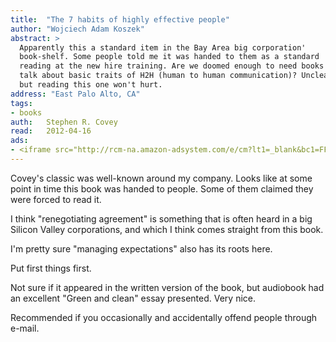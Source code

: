 ```yaml
---
title:	"The 7 habits of highly effective people"
author: "Wojciech Adam Koszek"
abstract: >
  Apparently this a standard item in the Bay Area big corporation'
  book-shelf. Some people told me it was handed to them as a standard
  reading at the new hire training. Are we doomed enough to need books that
  talk about basic traits of H2H (human to human communication)? Unclear,
  but reading this one won't hurt.
address: "East Palo Alto, CA"
tags:
- books
auth:	Stephen R. Covey
read:	2012-04-16
ads:
- <iframe src="http://rcm-na.amazon-adsystem.com/e/cm?lt1=_blank&bc1=FFFFFF&IS2=1&npa=1&bg1=FFFFFF&fc1=000000&lc1=FF0000&t=wkoszek-20&o=1&p=8&l=as4&m=amazon&f=ifr&ref=ss_til&asins=0743269519" style="width:120px;height:240px;" scrolling="no" marginwidth="0" marginheight="0" frameborder="0"></iframe>
---
```


Covey's classic was well-known around my company. Looks like at some point
in time this book was handed to people. Some of them claimed they were
forced to read it.

I think "renegotiating agreement" is something that is often heard in a big
Silicon Valley corporations, and which I think comes straight from this
book.

I'm pretty sure "managing expectations" also has its roots here.

Put first things first.

Not sure if it appeared in the written version of the book, but audiobook
had an excellent "Green and clean" essay presented. Very nice.

Recommended if you occasionally and accidentally offend people through e-mail.
